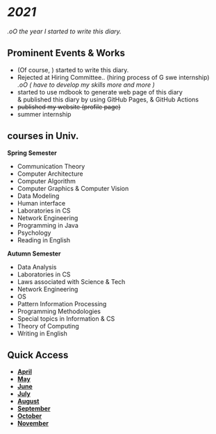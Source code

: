 # *2021*
*.oO the year I started to write this diary.*

## Prominent Events & Works
- (Of course, ) started to write this diary.
- Rejected at Hiring Committee.. (hiring process of G swe internship)  
  *.oO ( have to develop my skills more and more )*
- started to use mdbook to generate web page of this diary  
  & published this diary by using GitHub Pages, & GitHub Actions
- ~~published my website (profile page)~~ <!-- [my website (profile page)](https://otsukotsu.github.io/OtsuKotsuIO/) -->
- summer internship


## courses in Univ.
**Spring Semester**
- Communication Theory
- Computer Architecture
- Computer Algorithm
- Computer Graphics & Computer Vision
- Data Modeling
- Human interface
- Laboratories in CS
- Network Engineering
- Programming in Java
- Psychology
- Reading in English
  
**Autumn Semester**
- Data Analysis
- Laboratories in CS
- Laws associated with Science & Tech
- Network Engineering
- OS
- Pattern Information Processing
- Programming Methodologies
- Special topics in Information & CS
- Theory of Computing
- Writing in English

## Quick Access
- [**April**](./April/top.md)
- [**May**](./May/top.md)
- [**June**](./June/top.md)
- [**July**](./July/top.md)
- [**August**](./August/top.md)
- [**September**](./September/top.md)
- [**October**](./October/top.md)
- [**November**](./November/top.md)
